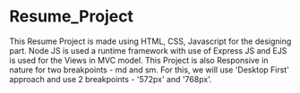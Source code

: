 # Resume_Project
This Resume Project is made using HTML, CSS, Javascript for the designing part.
Node JS is used a runtime framework with use of Express JS and EJS is used for the Views in MVC model. 
This Project is also Responsive in nature for two breakpoints - md and sm.
For this, we will use 'Desktop First' approach and use 2 breakpoints - '572px' and '768px'.
